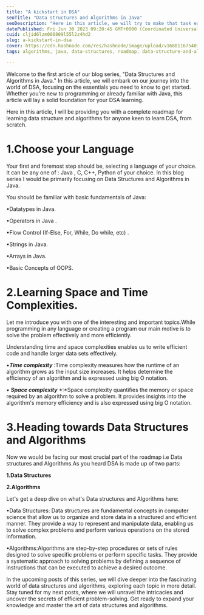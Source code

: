 ```yaml
---
title: "A kickstart in DSA"
seoTitle: "Data structures and Algorithms in Java"
seoDescription: "Here in this article, we will try to make that task easy for you. We will be providing here with a complete roadmap for learning data structure and algorith"
datePublished: Fri Jun 30 2023 09:20:45 GMT+0000 (Coordinated Universal Time)
cuid: cljid6lzm000809l55l2z4hd2
slug: a-kickstart-in-dsa
cover: https://cdn.hashnode.com/res/hashnode/image/upload/v1688116754033/38dbddcc-05a5-45b1-9cf0-23def64c1112.jpeg
tags: algorithms, java, data-structures, roadmap, data-structure-and-algorithms

---
```


Welcome to the first article of our blog series, "Data Structures and Algorithms in Java." In this article, we will embark on our journey into the world of DSA, focusing on the essentials you need to know to get started. Whether you're new to programming or already familiar with Java, this article will lay a solid foundation for your DSA learning.

Here in this article, I will be providing you with a complete roadmap for learning data structure and algorithms for anyone keen to learn DSA, from scratch.

# 1.Choose your Language

Your first and foremost step should be, selecting a language of your choice. It can be any one of : Java , C, C++, Python of your choice. In this blog series I would be primarily focusing on Data Structures and Algorithms in Java.

You should be familiar with basic fundamentals of Java:

•Datatypes in Java.

•Operators in Java .

•Flow Control (If-Else, For, While, Do while, etc) .

•Strings in Java.

•Arrays in Java.

•Basic Concepts of OOPS.

# 2.Learning Space and Time Complexities.

Let me introduce you with one of the interesting and important topics.While programming in any language or creating a program our main motive is to solve the problem effectively and more efficiently.

Understanding time and space complexities enables us to write efficient code and handle larger data sets effectively.

•***Time complexity*** :Time complexity measures how the runtime of an algorithm grows as the input size increases. It helps determine the efficiency of an algorithm and is expressed using big O notation.

*•* ***Space complexity*** *:*Space complexity quantifies the memory or space required by an algorithm to solve a problem. It provides insights into the algorithm's memory efficiency and is also expressed using big O notation.

# 3.Heading towards Data Structures and Algorithms

Now we would be facing our most crucial part of the roadmap i.e Data structures and Algorithms.As you heard DSA is made up of two parts:

**1.Data Structures**

**2.Algorithms**

Let's get a deep dive on what's Data structures and Algorithms here:

•Data Structures: Data structures are fundamental concepts in computer science that allow us to organize and store data in a structured and efficient manner. They provide a way to represent and manipulate data, enabling us to solve complex problems and perform various operations on the stored information.

•Algorithms:Algorithms are step-by-step procedures or sets of rules designed to solve specific problems or perform specific tasks. They provide a systematic approach to solving problems by defining a sequence of instructions that can be executed to achieve a desired outcome.

In the upcoming posts of this series, we will dive deeper into the fascinating world of data structures and algorithms, exploring each topic in more detail. Stay tuned for my next posts, where we will unravel the intricacies and uncover the secrets of efficient problem-solving. Get ready to expand your knowledge and master the art of data structures and algorithms.